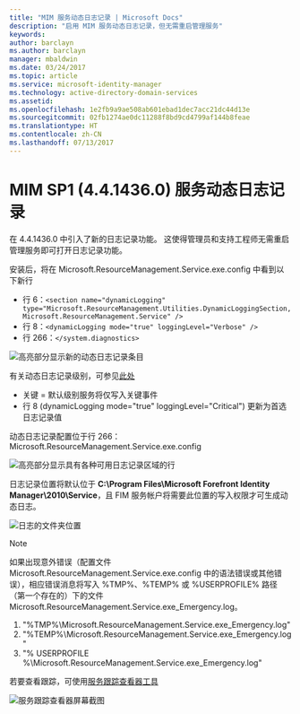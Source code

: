 ```yaml
---
title: "MIM 服务动态日志记录 | Microsoft Docs"
description: "启用 MIM 服务动态日志记录，但无需重启管理服务"
keywords: 
author: barclayn
ms.author: barclayn
manager: mbaldwin
ms.date: 03/24/2017
ms.topic: article
ms.service: microsoft-identity-manager
ms.technology: active-directory-domain-services
ms.assetid: 
ms.openlocfilehash: 1e2fb9a9ae508ab601ebad1dec7acc21dc44d13e
ms.sourcegitcommit: 02fb1274ae0dc11288f8bd9cd4799af144b8feae
ms.translationtype: HT
ms.contentlocale: zh-CN
ms.lasthandoff: 07/13/2017
---
```

# <a name="mim-sp1-4414360--service-dynamic-logging"></a>MIM SP1 (4.4.1436.0) 服务动态日志记录
在 4.4.1436.0 中引入了新的日志记录功能。 这使得管理员和支持工程师无需重启管理服务即可打开日志记录功能。

安装后，将在 Microsoft.ResourceManagement.Service.exe.config 中看到以下新行

*   行 6：``<section name="dynamicLogging" type="Microsoft.ResourceManagement.Utilities.DynamicLoggingSection, Microsoft.ResourceManagement.Service" />``
*   行 8：``<dynamicLogging mode="true" loggingLevel="Verbose" />``
*   行 266：``</system.diagnostics> ``

![高亮部分显示新的动态日志记录条目](media/mim-service-dynamic-logging/screen01.png)

有关动态日志记录级别，可参见[此处](https://msdn.microsoft.com/library/ms733025(v=vs.110).aspx#Anchor_3)

- 关键 = 默认级别服务将仅写入关键事件
- 行 8 (dynamicLogging mode="true" loggingLevel="Critical") 更新为首选日志记录值

动态日志记录配置位于行 266：Microsoft.ResourceManagement.Service.exe.config

![高亮部分显示具有各种可用日志记录区域的行](media/mim-service-dynamic-logging/screen02.png)

日志记录位置将默认位于 **C:\Program Files\Microsoft Forefront Identity Manager\2010\Service**，且 FIM 服务帐户将需要此位置的写入权限才可生成动态日志。

![日志的文件夹位置](media/mim-service-dynamic-logging/screen03.png)

 >[!NOTE]
 如果出现意外错误（配置文件 Microsoft.ResourceManagement.Service.exe.config 中的语法错误或其他错误），相应错误消息将写入 %TMP%、%TEMP% 或 %USERPROFILE% 路径（第一个存在的）下的文件 Microsoft.ResourceManagement.Service.exe_Emergency.log。  
1. "%TMP%\Microsoft.ResourceManagement.Service.exe_Emergency.log"
2. "%TEMP%\Microsoft.ResourceManagement.Service.exe_Emergency.log"
3. "% USERPROFILE %\Microsoft.ResourceManagement.Service.exe_Emergency.log"

若要查看跟踪，可使用[服务跟踪查看器工具](https://msdn.microsoft.com//library/aa751795(v=vs.110).aspx)

 ![服务跟踪查看器屏幕截图](media/mim-service-dynamic-logging/screen04.png)
